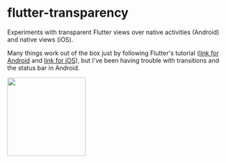 # flutter-transparency

Experiments with transparent Flutter views over native activities (Android) and native views (iOS).

Many things work out of the box just by following Flutter's tutorial ([link for Android](https://docs.flutter.dev/add-to-app/android/add-flutter-screen) and [link for iOS](https://docs.flutter.dev/add-to-app/ios/add-flutter-screen)), but I've been having trouble with transitions and the status bar in Android.

<img src="https://github.com/rafaelktakahashi/flutter-transparency/assets/23641452/a1d900d1-0b04-4e6c-baa2-a6d34a100137" width="180"/>
